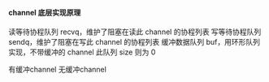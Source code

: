 
#### channel 底层实现原理

读等待协程队列 recvq，维护了阻塞在读此 channel 的协程列表
写等待协程队列 sendq，维护了阻塞在写此 channel 的协程列表
缓冲数据队列 buf，用环形队列实现，不带缓冲的 channel 此队列 size 则为 0

有缓冲channel
无缓冲channel
